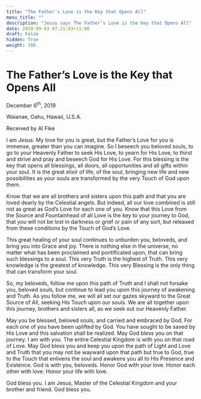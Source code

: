 ```yaml
---
title: "The Father’s Love is the Key that Opens All"
menu_title: ""
description: "Jesus says The Father’s Love is the Key that Opens All"
date: 2020-09-03 07:21:03+11:00
draft: False
hidden: True
weight: 386
---
```

# The Father’s Love is the Key that Opens All

December 6<sup>th</sup>, 2019

Waianae, Oahu, Hawaii, U.S.A.

Received by Al Fike



I am Jesus. My love for you is great, but the Father’s Love for you is immense, greater than you can imagine. So I beseech you beloved souls, to go to your Heavenly Father to seek His Love, to yearn for His Love, to thirst and strive and pray and beseech God for His Love. For this blessing is the key that opens all blessings, all doors, all opportunities and all gifts within your soul. It is the great elixir of life, of the soul, bringing new life and new possibilities as your souls are transformed by the very Touch of God upon them.

Know that we are all brothers and sisters upon this path and that you are loved dearly by the Celestial angels. But indeed, all our love combined is still not as great as God’s Love for each one of you. Know that this Love from the Source and Fountainhead of all Love is the key to your journey to God, that you will not be lost in darkness or grief or pain of any sort, but released from these conditions by the Touch of God’s Love. 

This great healing of your soul continues to unburden you, beloveds, and bring you into Grace and joy. There is nothing else in the universe, no matter what has been proclaimed and pontificated upon, that can bring such blessings to a soul. This very Truth is the highest of Truth. This very knowledge is the greatest of knowledge. This very Blessing is the only thing that can transform your soul. 

So, my beloveds, follow me upon this path of Truth and I shall not forsake you, beloved souls, but continue to lead you upon this journey of awakening and Truth. As you follow me, we will all set our gazes skyward to the Great Source of All, seeking His Touch upon our souls. We are all together upon this journey, brothers and sisters all, as we seek out our Heavenly Father. 

May you be blessed, beloved souls, and carried and embraced by God. For each one of you have been uplifted by God. You have sought to be saved by His Love and this salvation shall be realized. May God bless you on that journey. I am with you. The entire Celestial Kingdom is with you on that road of Love. May God bless you and keep you upon the path of Light and Love and Truth that you may not be wayward upon that path but true to God, true to the Touch that enlivens the soul and awakens you all to His Presence and Existence. God is with you, beloveds. Honor God with your love. Honor each other with love. Honor your life with love. 

God bless you. I am Jesus, Master of the Celestial Kingdom and your brother and friend. God bless you.